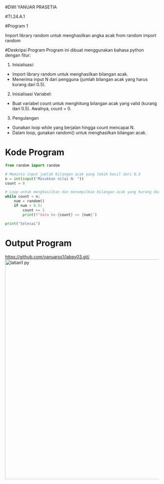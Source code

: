 #DWI YANUAR PRASETIA

#TI.24.A.1

#Program 1

Import library random untuk menghasilkan angka acak from random import random

#Deskripsi Program
Program ini dibuat menggunakan bahasa python dengan fitur:
1. Inisialisasi:
- Import library random untuk menghasilkan bilangan acak.
- Menerima input N dari pengguna (jumlah bilangan acak yang harus kurang dari 0.5).
2. Inisialisasi Variabel:
- Buat variabel count untuk menghitung bilangan acak yang valid (kurang dari 0.5). Awalnya, count = 0.
3. Pengulangan
- Gunakan loop while yang berjalan hingga count mencapai N.
- Dalam loop, gunakan random() untuk menghasilkan bilangan acak.
# Kode Program
```python
from random import random

# Meminta input jumlah bilangan acak yang lebih kecil dari 0.5
n = int(input("Masukkan nilai N: "))
count = 0

# Loop untuk menghasilkan dan menampilkan bilangan acak yang kurang dari 0.5
while count < n:
    num = random()
    if num < 0.5:
        count += 1
        print(f"data ke-{count} => {num}")

print("Selesai")

```
# Output Program
https://github.com/yanuarss1/labpy03.git/<img width="721" alt="latian1 py" src="https://github.com/user-attachments/assets/072b84a1-894b-4f57-910f-31af20cd143d">
